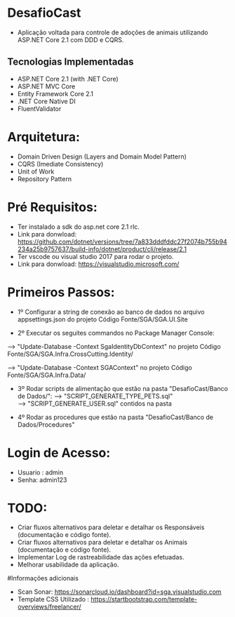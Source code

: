 # DesafioCast

- Aplicação voltada para controle de adoções de animais utilizando  ASP.NET Core 2.1 com DDD e CQRS.

## Tecnologias Implementadas

- ASP.NET Core 2.1 (with .NET Core)
- ASP.NET MVC Core
- Entity Framework Core 2.1
- .NET Core Native DI
- FluentValidator

# Arquitetura:

- Domain Driven Design (Layers and Domain Model Pattern)
- CQRS (Imediate Consistency)
- Unit of Work
- Repository Pattern

# Pré Requisitos:

- Ter instalado a sdk do asp.net core 2.1 rlc. 
- Link para donwload: https://github.com/dotnet/versions/tree/7a833dddfddc27f2074b755b94234a25b9757637/build-info/dotnet/product/cli/release/2.1
- Ter vscode ou visual studio 2017 para rodar o projeto. 
- Link para donwload: https://visualstudio.microsoft.com/

# Primeiros Passos:

-  1º Configurar a string de conexão ao banco de dados no arquivo appsettings.json do projeto Código Fonte/SGA/SGA.UI.Site

-  2º Executar os seguites commandos no Package Manager Console:

--> "Update-Database -Context SgaIdentityDbContext" no projeto Código Fonte/SGA/SGA.Infra.CrossCutting.Identity/

--> "Update-Database -Context SGAContext" no projeto Código Fonte/SGA/SGA.Infra.Data/

- 3º Rodar scripts de alimentação que estão na pasta "DesafioCast/Banco de Dados/":
--> "SCRIPT_GENERATE_TYPE_PETS.sql"  
--> "SCRIPT_GENERATE_USER.sql" contidos na pasta 


- 4º Rodar as procedures que estão na pasta "DesafioCast/Banco de Dados/Procedures"
 
# Login de Acesso:

- Usuario : admin
- Senha: admin123

# TODO:

- Criar fluxos alternativos para deletar e detalhar os Responsáveis (documentação e código fonte).
- Criar fluxos alternativos para deletar e detalhar os Animais  (documentação e código fonte).
- Implementar Log de rastreabilidade das ações efetuadas.
- Melhorar usabilidade da aplicação.

#Informações adicionais

 - Scan Sonar: https://sonarcloud.io/dashboard?id=sga.visualstudio.com
 - Template CSS Utilizado : https://startbootstrap.com/template-overviews/freelancer/ 
